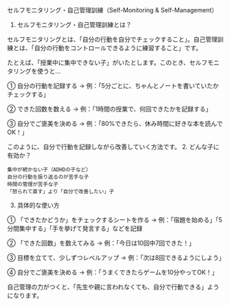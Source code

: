 セルフモニタリング・自己管理訓練（Self-Monitoring & Self-Management）
1. セルフモニタリング・自己管理訓練とは？

セルフモニタリングとは、「自分の行動を自分でチェックすること」。自己管理訓練とは、「自分の行動をコントロールできるように練習すること」です。

たとえば、「授業中に集中できない子」がいたとします。このとき、セルフモニタリングを使うと…

① 自分の行動を記録する
→ 例：「5分ごとに、ちゃんとノートを書いていたかチェックする」

② できた回数を数える
→ 例：「1時間の授業で、何回できたかを記録する」

③ 自分でご褒美を決める
→ 例：「80%できたら、休み時間に好きな本を読んでOK！」

このように、自分で行動を記録しながら改善していく方法です。
2. どんな子に有効か？

    集中が続かない子（ADHDの子など）
    自分の行動を振り返るのが苦手な子
    時間の管理が苦手な子
    「怒られて直す」より「自分で改善したい」子

3. 具体的な使い方

① 「できたかどうか」をチェックするシートを作る
→ 例：「宿題を始める」「5分間集中する」「手を挙げて発言する」などを記録

② 「できた回数」を数えてみる
→ 例：「今日は10回中7回できた！」

③ 目標を立てて、少しずつレベルアップ
→ 例：「次は8回できるようにしよう」

④ 自分でご褒美を決める
→ 例：「うまくできたらゲームを10分やってOK！」

自己管理の力がつくと、「先生や親に言われなくても、自分で行動できる」ようになります。